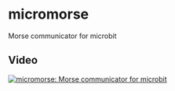 # micromorse
Morse communicator for microbit

## Video

[![micromorse: Morse communicator for microbit](https://img.youtube.com/vi/xdJn6HbEJHU/0.jpg)](https://www.youtube.com/watch?v=xdJn6HbEJHU)
